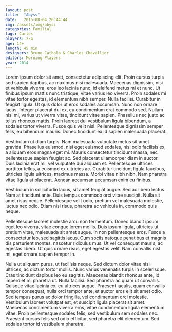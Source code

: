 ```yaml
---
layout: post
title:  "Abyss"
date:   2015-08-04 20:44:44
img: /assets/img/abyss
categories: Familial
tags: Cartes
players: 2-4
age: 14+
length: 45 min
designers: Bruno Cathala & Charles Chevallier
editors: Morning Players
year: 2014
---
```

Lorem ipsum dolor sit amet, consectetur adipiscing elit. Proin cursus turpis sed sapien dapibus, ac maximus nisi malesuada. Maecenas dignissim, nisi et vehicula viverra, eros leo lacinia nunc, id eleifend metus mi et nunc. Ut finibus ipsum mattis nunc tristique, vitae varius leo viverra. Proin sodales mi vitae tortor egestas, id elementum nibh semper. Nulla facilisi. Curabitur in feugiat ligula. Ut quis dolor ut eros sodales accumsan. Nunc non ornare lacus. Integer placerat dui ex, eu condimentum erat commodo sed. Nullam nisi mi, varius ut viverra vitae, tincidunt vitae sapien. Phasellus nec justo ac tellus rhoncus mattis. Proin laoreet dui vestibulum ligula bibendum, a sodales tortor viverra. Fusce quis velit nisl. Pellentesque dignissim semper felis, eu bibendum mauris. Donec tincidunt ex id sapien malesuada placerat.

Vestibulum ut diam turpis. Nam malesuada vulputate metus sit amet gravida. Phasellus euismod, nisi eget euismod sodales, nisl odio facilisis ex, a aliquam eros magna eget mi. Mauris consectetur tincidunt massa, nec pellentesque sapien feugiat ac. Sed placerat ullamcorper diam in auctor. Duis lacinia erat mi, vel vulputate dui aliquam et. Pellentesque ultrices porttitor tellus, a euismod ex ultricies ac. Curabitur tincidunt ligula faucibus, ultricies ligula ultrices, maximus massa. Morbi vitae nibh nibh. Nam pharetra vitae ligula at placerat. Aenean accumsan accumsan enim eu finibus.

Vestibulum in sollicitudin lacus, sit amet feugiat augue. Sed ac libero lectus. Nam at tincidunt ante. Duis tempus commodo orci vitae suscipit. Nulla sit amet risus neque. Pellentesque velit odio, pretium vel malesuada molestie, luctus nec odio. Etiam nisi risus, pharetra ac vehicula in, commodo quis neque.

Pellentesque laoreet molestie arcu non fermentum. Donec blandit ipsum eget leo viverra, vitae congue lorem mollis. Duis ipsum ligula, ultricies ut pretium vitae, malesuada sit amet augue. In non pellentesque eros. Fusce a consectetur leo, sed sagittis lacus. Cum sociis natoque penatibus et magnis dis parturient montes, nascetur ridiculus mus. Ut vel consequat mauris, ac egestas libero. Ut quis ornare risus, eget egestas velit. Nam convallis nisl mi, eget ornare sapien tempor in.

Nulla ut aliquam purus, ut facilisis neque. Sed dictum dolor vitae nisi ultrices, ac dictum tortor mollis. Nunc varius venenatis turpis in scelerisque. Cras tincidunt dapibus leo eu sagittis. Maecenas blandit rhoncus ante, id imperdiet mi pharetra ut. Nulla facilisi. Sed pharetra ac quam ut convallis. Quisque vitae lacinia ex, eu ultrices augue. Praesent iaculis, quam convallis tempor consequat, nulla orci tempor ante, et auctor eros elit sit amet odio. Sed tempus purus ac dolor fringilla, vel condimentum orci molestie. Vestibulum laoreet volutpat est, et suscipit ligula placerat sit amet. Maecenas condimentum viverra eros, vitae condimentum ligula elementum vitae. Proin pellentesque sodales felis, sed vestibulum sem sodales nec. Praesent cursus felis sed odio efficitur, sed pharetra elit elementum. Sed sodales tortor id vestibulum pharetra.

